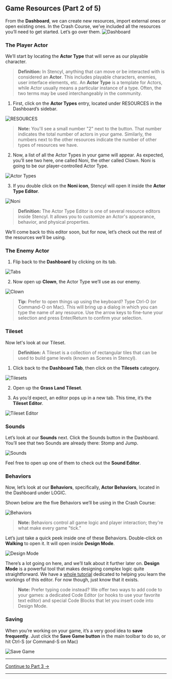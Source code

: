 ## Game Resources (Part 2 of 5)

From the **Dashboard**, we can create new resources, import external ones or open existing ones. In the Crash Course, we’ve included all the resources you’ll need to get started. Let’s go over them.
![Dashboard](https://raw.githubusercontent.com/Stencyl/stencylpedia/master/crash-course-1/images/crash-course-5.png)

### The Player Actor
We’ll start by locating the **Actor Type** that will serve as our playable character.

> **Definition:** In Stencyl, anything that can move or be interacted with is considered an **Actor**. This includes playable characters, enemies, user interface elements, etc. An **Actor Type** is a template for Actors, while Actor usually means a particular instance of a type. Often, the two terms may be used interchangeably in the community.

1. First, click on the **Actor Types** entry, located under RESOURCES in the Dashboard’s sidebar.

  ![RESOURCES](https://raw.githubusercontent.com/Stencyl/stencylpedia/master/crash-course-1/images/crash-course-6.png)

  > **Note:** You'll see a small number "2" next to the button. That number indicates the total number of actors in your game. Similarly, the numbers next to the other resources indicate the number of other types of resources we have.

2. Now, a list of all the Actor Types in your game will appear. As expected, you’ll see two here, one called Noni, the other called Clown. Noni is going to be our player-controlled Actor Type.

  ![Actor Types](https://raw.githubusercontent.com/Stencyl/stencylpedia/master/crash-course-1/images/crash-course-7.png)

3. If you double click on the **Noni icon**, Stencyl will open it inside the **Actor Type Editor**.

  ![Noni](https://raw.githubusercontent.com/Stencyl/stencylpedia/master/crash-course-1/images/crash-course-8.png)

  > **Definition:** The Actor Type Editor is one of several resource editors inside Stencyl. It allows you to customize an Actor's appearance, behavior, and physical properties.

We’ll come back to this editor soon, but for now, let’s check out the rest of the resources we’ll be using.

### The Enemy Actor

1. Flip back to the **Dashboard** by clicking on its tab.

  ![Tabs](https://raw.githubusercontent.com/Stencyl/stencylpedia/master/crash-course-1/images/crash-course-9.png)

2. Now open up **Clown**, the Actor Type we’ll use as our enemy.

  ![Clown](https://raw.githubusercontent.com/Stencyl/stencylpedia/master/crash-course-1/images/crash-course-10.png)

  > **Tip:** Prefer to open things up using the keyboard? Type Ctrl-O (or Command-O on Mac). This will bring up a dialog in which you can type the name of any resource. Use the arrow keys to fine-tune your selection and press Enter/Return to confirm your selection.

### Tileset
Now let's look at our Tileset.

> **Definition:** A Tileset is a collection of rectangular tiles that can be used to build game levels (known as Scenes in Stencyl).

1. Click back to the **Dashboard Tab**, then click on the **Tilesets** category.

  ![Tilesets](https://raw.githubusercontent.com/Stencyl/stencylpedia/master/crash-course-1/images/crash-course-11.png)

2. Open up the **Grass Land Tileset**.

3. As you’d expect, an editor pops up in a new tab. This time, it’s the **Tileset Editor**.

  ![Tileset Editor](https://raw.githubusercontent.com/Stencyl/stencylpedia/master/crash-course-1/images/crash-course-12.png)

### Sounds
Let’s look at our **Sounds** next. Click the Sounds button in the Dashboard. You’ll see that two Sounds are already there: Stomp and Jump.

![Sounds](https://raw.githubusercontent.com/Stencyl/stencylpedia/master/crash-course-1/images/crash-course-13.png)

Feel free to open up one of them to check out the **Sound Editor**.

### Behaviors
Now, let’s look at our **Behaviors**, specifically, **Actor Behaviors**, located in the Dashboard under LOGIC.

Shown below are the five Behaviors we’ll be using in the Crash Course:

![Behaviors](https://raw.githubusercontent.com/Stencyl/stencylpedia/master/crash-course-1/images/crash-course-14.png)

> **Note:** Behaviors control all game logic and player interaction; they're what make every game "tick."

Let’s just take a quick peek inside one of these Behaviors. Double-click on **Walking** to open it. It will open inside **Design Mode**. 

![Design Mode](https://raw.githubusercontent.com/Stencyl/stencylpedia/master/crash-course-1/images/crash-course-15.png)

There’s a lot going on here, and we’ll talk about it further later on. **Design Mode** is a powerful tool that makes designing complex logic quite straightforward. We have a [whole tutorial](http://www.stencyl.com/help/view/working-with-behaviors/) dedicated to helping you learn the workings of this editor. For now though, just know that it exists.

> **Note:** Prefer typing code instead? We offer two ways to add code to your games: a dedicated Code Editor (or hooks to use your favorite text editor) and special Code Blocks that let you insert code into Design Mode.

### Saving
When you’re working on your game, it’s a very good idea to **save frequently**. Just click the **Save Game button** in the main toolbar to do so, or hit Ctrl-S (or Command-S on Mac)

![Save Game](https://raw.githubusercontent.com/Stencyl/stencylpedia/master/crash-course-1/images/crash-course-16.png)

***

<a role="button" class="btn btn-primary btn-lg action-button2" href="http://www.stencyl.com/help/viewArticle/145/">Continue to Part 3 &rarr;</a>

***

